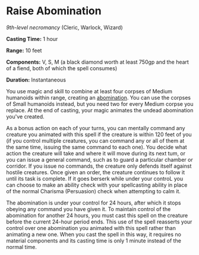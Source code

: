 # Raise Abomination
*9th-level necromancy* (Cleric, Warlock, Wizard)

**Casting Time:** 1 hour

**Range:** 10 feet

**Components:** V, S, M (a black diamond worth at least 750gp and the heart of a fiend, both of which the spell consumes)

**Duration:** Instantaneous

You use magic and skill to combine at least four corpses of Medium humanoids within range, creating an [abomination](/Creatures/Abomination.md). You can use the corpses of Small humanoids instead, but you need two for every Medium corpse you replace. At the end of casting, your magic animates the undead abomination you've created.

As a bonus action on each of your turns, you can mentally command any creature you animated with this spell if the creature is within 120 feet of you (if you control multiple creatures, you can command any or all of them at the same time, issuing the same command to each one). You decide what action the creature will take and where it will move during its next tum, or you can issue a general command, such as to guard a particular chamber or corridor. If you issue no commands, the creature only defends itself against hostile creatures. Once given an order, the creature continues to follow it until its task is complete. If it goes berserk while under your controL you can choose to make an ability check with your spellcasting ability in place of the normal Charisma (Persuasion) check when attempting to calm it.

The abomination is under your control for 24 hours, after which it stops obeying any command you have given it. To maintain control of the abomination for another 24 hours, you must cast this spell on the creature before the current 24-hour period ends. This use of the spell reasserts your control over one abomination you animated with this spell rather than animating a new one. When you cast the spell in this way, it requires no material components and its casting time is only 1 minute instead of the normal time.
